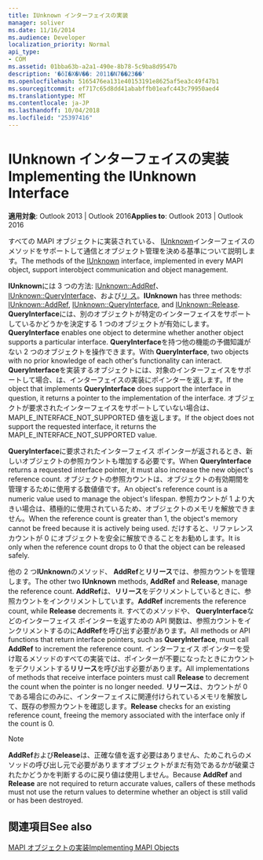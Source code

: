 ```yaml
---
title: IUnknown インターフェイスの実装
manager: soliver
ms.date: 11/16/2014
ms.audience: Developer
localization_priority: Normal
api_type:
- COM
ms.assetid: 01bba63b-a2a1-490e-8b78-5c9ba8d9547b
description: '�ŏI�X�V��: 2011�N7��23��'
ms.openlocfilehash: 5165476ea131e40153191e8625af5ea3c49f47b1
ms.sourcegitcommit: ef717c65d8dd41ababffb01eafc443c79950aed4
ms.translationtype: MT
ms.contentlocale: ja-JP
ms.lasthandoff: 10/04/2018
ms.locfileid: "25397416"
---
```

# <a name="implementing-the-iunknown-interface"></a><span data-ttu-id="1772e-103">IUnknown インターフェイスの実装</span><span class="sxs-lookup"><span data-stu-id="1772e-103">Implementing the IUnknown Interface</span></span>

  
  
<span data-ttu-id="1772e-104">**適用対象**: Outlook 2013 | Outlook 2016</span><span class="sxs-lookup"><span data-stu-id="1772e-104">**Applies to**: Outlook 2013 | Outlook 2016</span></span> 
  
<span data-ttu-id="1772e-105">すべての MAPI オブジェクトに実装されている、 [IUnknown](https://msdn.microsoft.com/library/ms680509%28v=VS.85%29.aspx)インターフェイスのメソッドをサポートして通信とオブジェクト管理を決める基準について説明します。</span><span class="sxs-lookup"><span data-stu-id="1772e-105">The methods of the [IUnknown](https://msdn.microsoft.com/library/ms680509%28v=VS.85%29.aspx) interface, implemented in every MAPI object, support interobject communication and object management.</span></span> 
  
 <span data-ttu-id="1772e-106">**IUnknown**には 3 つの方法: [IUnknown::AddRef](https://msdn.microsoft.com/library/ms691379%28v=VS.85%29.aspx)、 [IUnknown::QueryInterface](https://msdn.microsoft.com/library/ms682521%28v=VS.85%29.aspx)、および[リ ス](https://msdn.microsoft.com/library/ms682317%28v=VS.85%29.aspx)。</span><span class="sxs-lookup"><span data-stu-id="1772e-106">**IUnknown** has three methods: [IUnknown::AddRef](https://msdn.microsoft.com/library/ms691379%28v=VS.85%29.aspx), [IUnknown::QueryInterface](https://msdn.microsoft.com/library/ms682521%28v=VS.85%29.aspx), and [IUnknown::Release](https://msdn.microsoft.com/library/ms682317%28v=VS.85%29.aspx).</span></span> <span data-ttu-id="1772e-107">**QueryInterface**には、別のオブジェクトが特定のインターフェイスをサポートしているかどうかを決定する 1 つのオブジェクトが有効にします。</span><span class="sxs-lookup"><span data-stu-id="1772e-107">**QueryInterface** enables one object to determine whether another object supports a particular interface.</span></span> <span data-ttu-id="1772e-108">**QueryInterface**を持つ他の機能の予備知識がない 2 つのオブジェクトを操作できます。</span><span class="sxs-lookup"><span data-stu-id="1772e-108">With **QueryInterface**, two objects with no prior knowledge of each other's functionality can interact.</span></span> <span data-ttu-id="1772e-109">**QueryInterface**を実装するオブジェクトには、対象のインターフェイスをサポートして場合、は、インターフェイスの実装にポインターを返します。</span><span class="sxs-lookup"><span data-stu-id="1772e-109">If the object that implements **QueryInterface** does support the interface in question, it returns a pointer to the implementation of the interface.</span></span> <span data-ttu-id="1772e-110">オブジェクトが要求されたインターフェイスをサポートしていない場合は、MAPI_E_INTERFACE_NOT_SUPPORTED 値を返します。</span><span class="sxs-lookup"><span data-stu-id="1772e-110">If the object does not support the requested interface, it returns the MAPI_E_INTERFACE_NOT_SUPPORTED value.</span></span> 
  
<span data-ttu-id="1772e-111">**QueryInterface**に要求されたインターフェイス ポインターが返されるとき、新しいオブジェクトの参照カウントも増加する必要です。</span><span class="sxs-lookup"><span data-stu-id="1772e-111">When **QueryInterface** returns a requested interface pointer, it must also increase the new object's reference count.</span></span> <span data-ttu-id="1772e-112">オブジェクトの参照カウントは、オブジェクトの有効期間を管理するために使用する数値値です。</span><span class="sxs-lookup"><span data-stu-id="1772e-112">An object's reference count is a numeric value used to manage the object's lifespan.</span></span> <span data-ttu-id="1772e-113">参照カウントが 1 より大きい場合は、積極的に使用されているため、オブジェクトのメモリを解放できません。</span><span class="sxs-lookup"><span data-stu-id="1772e-113">When the reference count is greater than 1, the object's memory cannot be freed because it is actively being used.</span></span> <span data-ttu-id="1772e-114">だけすると、リファレンス カウントが 0 にオブジェクトを安全に解放できることをお勧めします。</span><span class="sxs-lookup"><span data-stu-id="1772e-114">It is only when the reference count drops to 0 that the object can be released safely.</span></span> 
  
<span data-ttu-id="1772e-115">他の 2 つ**IUnknown**のメソッド、 **AddRef**と**リリース**では、参照カウントを管理します。</span><span class="sxs-lookup"><span data-stu-id="1772e-115">The other two **IUnknown** methods, **AddRef** and **Release**, manage the reference count.</span></span> <span data-ttu-id="1772e-116">**AddRef**は、**リリース**をデクリメントしているときに、参照カウントをインクリメントしています。</span><span class="sxs-lookup"><span data-stu-id="1772e-116">**AddRef** increments the reference count, while **Release** decrements it.</span></span> <span data-ttu-id="1772e-117">すべてのメソッドや、 **QueryInterface**などのインターフェイス ポインターを返すための API 関数は、参照カウントをインクリメントするのに**AddRef**を呼び出す必要があります。</span><span class="sxs-lookup"><span data-stu-id="1772e-117">All methods or API functions that return interface pointers, such as **QueryInterface**, must call **AddRef** to increment the reference count.</span></span> <span data-ttu-id="1772e-118">インターフェイス ポインターを受け取るメソッドのすべての実装では、ポインターが不要になったときにカウントをデクリメントする**リリース**を呼び出す必要があります。</span><span class="sxs-lookup"><span data-stu-id="1772e-118">All implementations of methods that receive interface pointers must call **Release** to decrement the count when the pointer is no longer needed.</span></span> <span data-ttu-id="1772e-119">**リリース**は、カウントが 0 である場合にのみに、インターフェイスに関連付けられているメモリを解放して、既存の参照カウントを確認します。</span><span class="sxs-lookup"><span data-stu-id="1772e-119">**Release** checks for an existing reference count, freeing the memory associated with the interface only if the count is 0.</span></span> 
  
> [!NOTE]
> <span data-ttu-id="1772e-120">**AddRef**および**Release**は、正確な値を返す必要はありません、ためこれらのメソッドの呼び出し元で必要がありますオブジェクトがまだ有効であるかが破棄されたかどうかを判断するのに戻り値は使用しません。</span><span class="sxs-lookup"><span data-stu-id="1772e-120">Because **AddRef** and **Release** are not required to return accurate values, callers of these methods must not use the return values to determine whether an object is still valid or has been destroyed.</span></span> 
  
## <a name="see-also"></a><span data-ttu-id="1772e-121">関連項目</span><span class="sxs-lookup"><span data-stu-id="1772e-121">See also</span></span>



[<span data-ttu-id="1772e-122">MAPI オブジェクトの実装</span><span class="sxs-lookup"><span data-stu-id="1772e-122">Implementing MAPI Objects</span></span>](implementing-mapi-objects.md)

